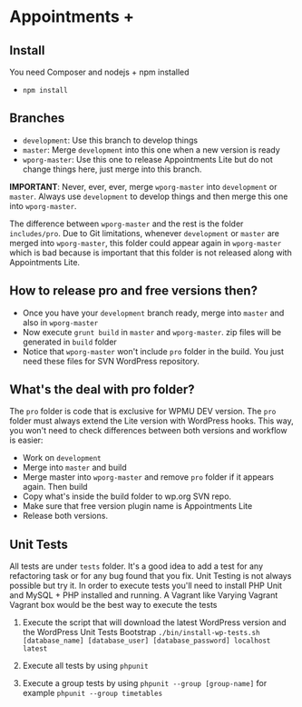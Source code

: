 # Appointments +

## Install
You need Composer and nodejs + npm installed
- `npm install`

## Branches
- `development`: Use this branch to develop things
- `master`: Merge `development` into this one when a new version is ready
- `wporg-master`: Use this one to release Appointments Lite but do not change things here, just merge into this branch.

**IMPORTANT**: Never, ever, ever, merge `wporg-master` into `development` or `master`.
Always use `development` to develop things and then merge this one into `wporg-master`.

The difference between `wporg-master` and the rest is the folder `includes/pro`. Due to Git limitations,
whenever `development` or `master` are merged into `wporg-master`, this folder could appear again in `wporg-master`
which is bad because is important that this folder is not released along with Appointments Lite.

## How to release pro and free versions then?
- Once you have your `development` branch ready, merge into `master` and also in `wporg-master`
- Now execute `grunt build` in `master` and `wporg-master`. zip files will be generated in `build` folder
- Notice that `wporg-master` won't include `pro` folder in the build. You just need these files for SVN WordPress repository.

## What's the deal with pro folder?
The `pro` folder is code that is exclusive for WPMU DEV version. The `pro` folder must always extend the Lite version with WordPress hooks.
This way, you won't need to check differences between both versions and workflow is easier:
- Work on `development`
- Merge into `master` and build
- Merge master into `wporg-master` and remove `pro` folder if it appears again. Then build
- Copy what's inside the build folder to wp.org SVN repo.
- Make sure that free version plugin name is Appointments Lite
- Release both versions.

## Unit Tests
All tests are under `tests` folder. It's a good idea to add a test for any refactoring task or for any bug found that you fix. Unit Testing is not always possible but try it.
In order to execute tests you'll need to install PHP Unit and MySQL + PHP installed and running. A Vagrant like Varying Vagrant Vagrant box would be the best way to execute the tests 
1. Execute the script that will download the latest WordPress version and the WordPress Unit Tests Bootstrap `./bin/install-wp-tests.sh [database_name] [database_user] [database_password] localhost latest`

2. Execute all tests by using `phpunit`

3. Execute a group tests by using `phpunit --group [group-name]` for example `phpunit --group timetables`